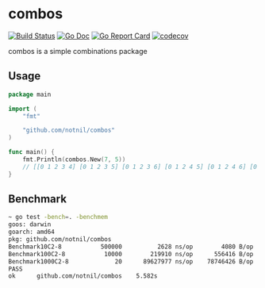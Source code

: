 # combos

[![Build Status](https://travis-ci.org/notnil/combos.svg?branch=master)](https://travis-ci.org/notnil/combos)
[![Go Doc](https://godoc.org/github.com/notnil/combos?status.svg)](https://godoc.org/github.com/notnil/combos)
[![Go Report Card](https://goreportcard.com/badge/github.com/notnil/combos)](https://goreportcard.com/report/github.com/notnil/combos)
[![codecov](https://codecov.io/gh/notnil/combos/branch/master/graph/badge.svg)](https://codecov.io/gh/notnil/combos)

combos is a simple combinations package

## Usage

```go
package main

import (
	"fmt"

	"github.com/notnil/combos"
)

func main() {
	fmt.Println(combos.New(7, 5))
	// [[0 1 2 3 4] [0 1 2 3 5] [0 1 2 3 6] [0 1 2 4 5] [0 1 2 4 6] [0 1 2 5 6] [0 1 3 4 5] [0 1 3 4 6] [0 1 3 5 6] [0 1 4 5 6] [0 2 3 4 5] [0 2 3 4 6] [0 2 3 5 6] [0 2 4 5 6] [0 3 4 5 6] [1 2 3 4 5] [1 2 3 4 6] [1 2 3 5 6] [1 2 4 5 6] [1 3 4 5 6] [2 3 4 5 6]]
}
```

## Benchmark

```bash
~ go test -bench=. -benchmem
goos: darwin
goarch: amd64
pkg: github.com/notnil/combos
Benchmark10C2-8     	  500000	      2628 ns/op	    4080 B/op	      62 allocs/op
Benchmark100C2-8    	   10000	    219910 ns/op	  556416 B/op	    4980 allocs/op
Benchmark1000C2-8   	      20	  89627977 ns/op	78746426 B/op	  499554 allocs/op
PASS
ok  	github.com/notnil/combos	5.582s
```